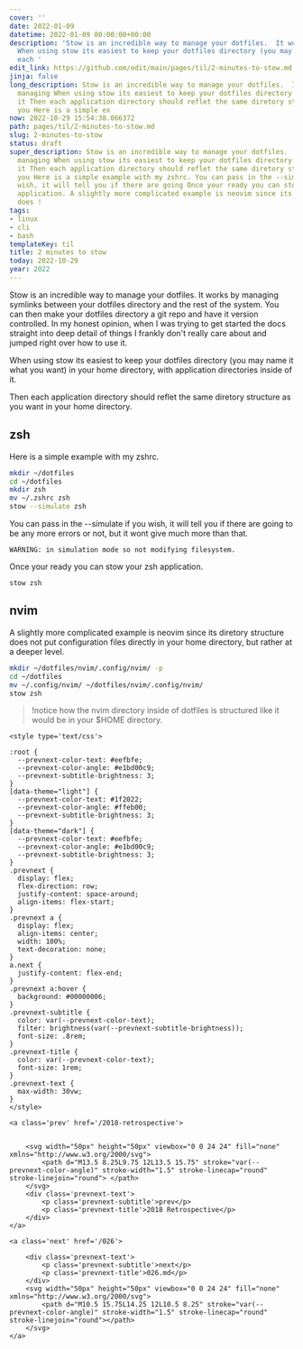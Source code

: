 ```yaml
---
cover: ''
date: 2022-01-09
datetime: 2022-01-09 00:00:00+00:00
description: 'Stow is an incredible way to manage your dotfiles.  It works by managing
  When using stow its easiest to keep your dotfiles directory (you may name it Then
  each '
edit_link: https://github.com/edit/main/pages/til/2-minutes-to-stow.md
jinja: false
long_description: Stow is an incredible way to manage your dotfiles.  It works by
  managing When using stow its easiest to keep your dotfiles directory (you may name
  it Then each application directory should reflet the same diretory structure as
  you Here is a simple ex
now: 2022-10-29 15:54:38.066372
path: pages/til/2-minutes-to-stow.md
slug: 2-minutes-to-stow
status: draft
super_description: Stow is an incredible way to manage your dotfiles.  It works by
  managing When using stow its easiest to keep your dotfiles directory (you may name
  it Then each application directory should reflet the same diretory structure as
  you Here is a simple example with my zshrc. You can pass in the --simulate if you
  wish, it will tell you if there are going Once your ready you can stow your zsh
  application. A slightly more complicated example is neovim since its diretory structure
  does !
tags:
- linux
- cli
- bash
templateKey: til
title: 2 minutes to stow
today: 2022-10-29
year: 2022
---
```


Stow is an incredible way to manage your dotfiles.  It works by managing
symlinks between your dotfiles directory and the rest of the system.  You can
then make your dotfiles directory a git repo and have it version controlled.  In
my honest opinion, when I was trying to get started the docs straight into deep
detail of things I frankly don't really care about and jumped right over how to
use it.

When using stow its easiest to keep your dotfiles directory (you may name it
what you want) in your home directory, with application directories inside of
it.

Then each application directory should reflet the same diretory structure as you
want in your home directory.

## zsh

Here is a simple example with my zshrc.

``` bash
mkdir ~/dotfiles
cd ~/dotfiles
mkdir zsh
mv ~/.zshrc zsh
stow --simulate zsh
```

You can pass in the --simulate if you wish, it will tell you if there are going
to be any more errors or not, but it wont give much more than that.

```
WARNING: in simulation mode so not modifying filesystem.
```

Once your ready you can stow your zsh application.

```
stow zsh
```

## nvim

A slightly more complicated example is neovim since its diretory structure does
not put configuration files directly in your home directory, but rather at a
deeper level.

``` bash
mkdir ~/dotfiles/nvim/.config/nvim/ -p
cd ~/dotfiles
mv ~/.config/nvim/ ~/dotfiles/nvim/.config/nvim/
stow zsh
```

> !notice how the nvim directory inside of dotfiles is structured like it would
> be in your $HOME directory.
<div class='prevnext'>

    <style type='text/css'>

    :root {
      --prevnext-color-text: #eefbfe;
      --prevnext-color-angle: #e1bd00c9;
      --prevnext-subtitle-brightness: 3;
    }
    [data-theme="light"] {
      --prevnext-color-text: #1f2022;
      --prevnext-color-angle: #ffeb00;
      --prevnext-subtitle-brightness: 3;
    }
    [data-theme="dark"] {
      --prevnext-color-text: #eefbfe;
      --prevnext-color-angle: #e1bd00c9;
      --prevnext-subtitle-brightness: 3;
    }
    .prevnext {
      display: flex;
      flex-direction: row;
      justify-content: space-around;
      align-items: flex-start;
    }
    .prevnext a {
      display: flex;
      align-items: center;
      width: 100%;
      text-decoration: none;
    }
    a.next {
      justify-content: flex-end;
    }
    .prevnext a:hover {
      background: #00000006;
    }
    .prevnext-subtitle {
      color: var(--prevnext-color-text);
      filter: brightness(var(--prevnext-subtitle-brightness));
      font-size: .8rem;
    }
    .prevnext-title {
      color: var(--prevnext-color-text);
      font-size: 1rem;
    }
    .prevnext-text {
      max-width: 30vw;
    }
    </style>
    
    <a class='prev' href='/2018-retrospective'>
    

        <svg width="50px" height="50px" viewbox="0 0 24 24" fill="none" xmlns="http://www.w3.org/2000/svg">
            <path d="M13.5 8.25L9.75 12L13.5 15.75" stroke="var(--prevnext-color-angle)" stroke-width="1.5" stroke-linecap="round" stroke-linejoin="round"> </path>
        </svg>
        <div class='prevnext-text'>
            <p class='prevnext-subtitle'>prev</p>
            <p class='prevnext-title'>2018 Retrospective</p>
        </div>
    </a>
    
    <a class='next' href='/026'>
    
        <div class='prevnext-text'>
            <p class='prevnext-subtitle'>next</p>
            <p class='prevnext-title'>026.md</p>
        </div>
        <svg width="50px" height="50px" viewbox="0 0 24 24" fill="none" xmlns="http://www.w3.org/2000/svg">
            <path d="M10.5 15.75L14.25 12L10.5 8.25" stroke="var(--prevnext-color-angle)" stroke-width="1.5" stroke-linecap="round" stroke-linejoin="round"></path>
        </svg>
    </a>
  </div>
